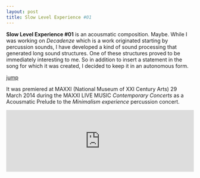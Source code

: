 ```yaml
---
layout: post
title: Slow Level Experience #01
---
```


**Slow Level Experience #01** is an acousmatic composition. Maybe. While I was working on *Decadenze* which is a work originated starting by percussion sounds, I have developed a kind of sound processing that generated long sound structures. One of these structures proved to be immediately interesting to me. So in addition to insert a statement in the song for which it was created, I decided to keep it in an autonomous form. 

[jump](https://soundcloud.com/giuseppe-silvi/slow-level-experience-01)

It was premiered at MAXXI (National Museum of XXI Century Arts) 29 March 2014 during the MAXXI LIVE MUSIC
*Contemporary Concerts* as a Acousmatic Prelude to the *Minimalism experience* percussion concert.

<iframe width="100%" height="166" scrolling="no" frameborder="no" src="https://w.soundcloud.com/player/?url=https%3A//api.soundcloud.com/tracks/141828746&amp;color=ac4142&amp;auto_play=false&amp;hide_related=false&amp;show_artwork=true"></iframe>